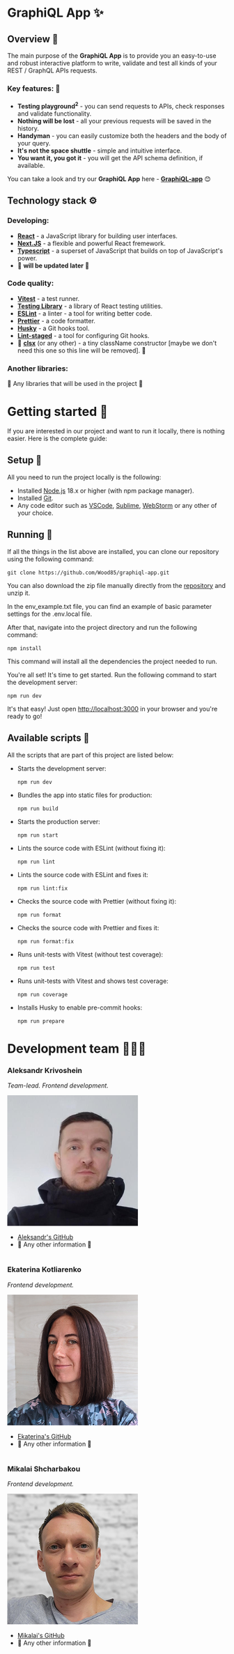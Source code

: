 # GraphiQL App ✨

## Overview 🔭

The main purpose of the **GraphiQL App** is to provide you an easy-to-use and robust interactive platform to write, validate and test all kinds of your REST / GraphQL APIs requests.

### Key features: 🔑

- **Testing playground<sup>2<sup>** - you can send requests to APIs, check responses and validate functionality.
- **Nothing will be lost** - all your previous requests will be saved in the history.
- **Handyman** - you can easily customize both the headers and the body of your query.
- **It's not the space shuttle** - simple and intuitive interface.
- **You want it, you got it** - you will get the API schema definition, if available.

You can take a look and try our **GraphiQL App** here - **[GraphiQL-app](https://develop--graphiql-reactive.netlify.app/)** 😊

## Technology stack ⚙️

### Developing:

- **[React](https://react.dev/)** - a JavaScript library for building user interfaces.
- **[Next.JS](https://nextjs.org/)** - a flexible and powerful React fremework.
- **[Typescript](https://www.typescriptlang.org/)** - a superset of JavaScript that builds on top of JavaScript's power.
- 🚧 **will be updated later** 🚧

### Code quality:

- **[Vitest](https://vitest.dev/)** - a test runner.
- **[Testing Library](https://testing-library.com/)** - a library of React testing utilities.
- **[ESLint](https://eslint.org/)** - a linter - a tool for writing better code.
- **[Prettier](https://prettier.io/)** - a code formatter.
- **[Husky](https://github.com/typicode/husky#readme)** - a Git hooks tool.
- **[Lint-staged](https://github.com/okonet/lint-staged#readme)** - a tool for configuring Git hooks.
- 🚧 **[clsx](https://github.com/lukeed/clsx#readme)** (or any other) - a tiny className constructor [maybe we don't need this one so this line will be removed]. 🚧

### Another libraries:

🚧 Any libraries that will be used in the project 🚧

# Getting started 🚀

If you are interested in our project and want to run it locally, there is nothing easier. Here is the complete guide:

## Setup 🔧

All you need to run the project locally is the following:

- Installed [Node.js](https://nodejs.org/en/) 18.x or higher (with npm package manager).
- Installed [Git](https://git-scm.com/).
- Any code editor such as [VSCode](https://code.visualstudio.com/), [Sublime](https://www.sublimetext.com/), [WebStorm](https://www.jetbrains.com/webstorm/) or any other of your choice.

## Running 🏃

If all the things in the list above are installed, you can clone our repository using the following command:

```
git clone https://github.com/Wood85/graphiql-app.git
```

You can also download the zip file manually directly from the [repository](https://github.com/Wood85/graphiql-app.git) and unzip it.

In the env_example.txt file, you can find an example of basic parameter settings for the .env.local file.

After that, navigate into the project directory and run the following command:

```
npm install
```

This command will install all the dependencies the project needed to run.

You're all set! It's time to get started. Run the following command to start the development server:

```
npm run dev
```

It's that easy! Just open [http://localhost:3000](http://localhost:3000) in your browser and you're ready to go!

## Available scripts 📝

All the scripts that are part of this project are listed below:

- Starts the development server:

  ```
  npm run dev
  ```

- Bundles the app into static files for production:

  ```
  npm run build
  ```

- Starts the production server:

  ```
  npm run start
  ```

- Lints the source code with ESLint (without fixing it):

  ```
  npm run lint
  ```

- Lints the source code with ESLint and fixes it:

  ```
  npm run lint:fix
  ```

- Checks the source code with Prettier (without fixing it):

  ```
  npm run format
  ```

- Checks the source code with Prettier and fixes it:

  ```
  npm run format:fix
  ```

- Runs unit-tests with Vitest (without test coverage):

  ```
  npm run test
  ```

- Runs unit-tests with Vitest and shows test coverage:

  ```
  npm run coverage
  ```

- Installs Husky to enable pre-commit hooks:

  ```
  npm run prepare
  ```

# Development team 👦👧👦

### **Aleksandr Krivoshein**

_Team-lead. Frontend development._

<img src="./src/assets/images/team/Aleksandr.png" alt="Aleksandr Krivoshein" width="300">

- [Aleksandr's GitHub](https://github.com/wood85)
- 🚧 Any other information 🚧

#

### **Ekaterina Kotliarenko**

_Frontend development._

<img src="./src/assets/images/team/Ekaterina.png" alt="Ekaterina Kotliarenko" width="300">

- [Ekaterina's GitHub](https://github.com/kagerka)
- 🚧 Any other information 🚧

#

### **Mikalai Shcharbakou**

_Frontend development._

<img src="./src/assets/images/team/Mikalai.png" alt="Mikalai Shcharbakou" width="300">

- [Mikalai's GitHub](https://github.com/doosterhere)
- 🚧 Any other information 🚧
